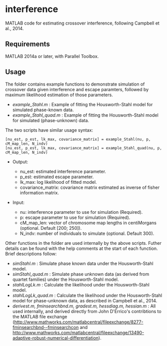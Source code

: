 interference
============

MATLAB code for estimating crossover interference, following Campbell et al., 2014.

Requirements
------------

MATLAB 2014a or later, with Parallel Toolbox.

Usage
-----

The folder contains example functions to demonstrate simulation of crossover data given interference and escape paramters, followed by maximum likelihood estimation of those parameters.

+ *example_Stahl.m*      : Example of fitting the Housworth-Stahl model for simulated phase-known data.
+ *example_Stahl_quad.m* : Example of fitting the Housworth-Stahl model for simulated (phase-unknown) data.

The two scripts have similar usage syntax:

`[nu_est, p_est, lk_max, covariance_matrix] = example_Stahl(nu, p, cM_map_len, N_indv)`  
`[nu_est, p_est, lk_max, covariance_matrix] = example_Stahl_quad(nu, p, cM_map_len, N_indv)`

+ Output:
  - nu_est: estimated interference parameter.  
  - p_est: estimated escape parameter.  
  - lk_max: log likelihood of fitted model.  
  - covariance_matrix: covariance matrix estimated as inverse of fisher information matrix.  
  
+ Input:
  - nu: interference parameter to use for simulation (Required).  
  - p: escape parameter to use for simulation (Required).  
  - cM_map_len:	vector of chromosome map lengths in centiMorgans (optional. Default [200; 250]).  
  - N_indv: number of individuals to simulate (optional. Default 300).  
 
Other functions in the folder are used internally by the above scripts. Futher details can be found with the help comments at the start of each function. Brief descriptions follow:  

+ *simStahl.m*  : Simulate phase known data under the Housworth-Stahl model.
+ *simStahl_quad.m*  : Simulate phase unknown data (as derived from quartet families) under the Housworth-Stahl model.
+ *stahlLogLk.m* : Calculate the likelihood under the Housworth-Stahl model.
+ *stahlLogLk_quad.m* : Calculate the likelihood under the Housworth-Stahl model for phase-unknown data, as described in Campbell et al., 2014.
+ *derivest.m, fminsearchbnd.m, gradest.m, hessdiag.m, hessian.m* : All used internally, and derived directly from John D'Errico's contribtions to the MATLAB file exchange (http://www.mathworks.com/matlabcentral/fileexchange/8277-fminsearchbnd--fminsearchcon and http://www.mathworks.com/matlabcentral/fileexchange/13490-adaptive-robust-numerical-differentiation).


